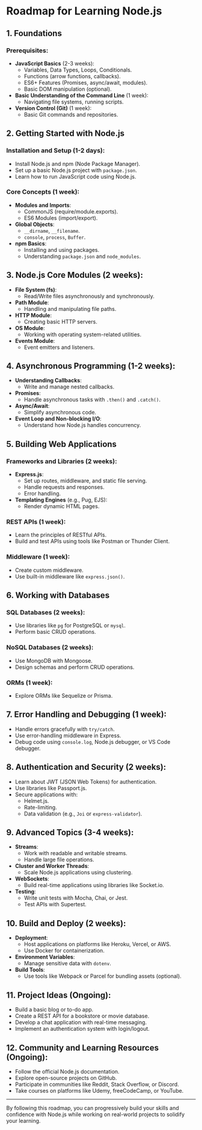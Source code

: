 # Roadmap for Learning Node.js

## 1. **Foundations**
### Prerequisites:
- **JavaScript Basics** (2-3 weeks):
  - Variables, Data Types, Loops, Conditionals.
  - Functions (arrow functions, callbacks).
  - ES6+ Features (Promises, async/await, modules).
  - Basic DOM manipulation (optional).
- **Basic Understanding of the Command Line** (1 week):
  - Navigating file systems, running scripts.
- **Version Control (Git)** (1 week):
  - Basic Git commands and repositories.

## 2. **Getting Started with Node.js**
### Installation and Setup (1-2 days):
- Install Node.js and npm (Node Package Manager).
- Set up a basic Node.js project with `package.json`.
- Learn how to run JavaScript code using Node.js.

### Core Concepts (1 week):
- **Modules and Imports**:
  - CommonJS (require/module.exports).
  - ES6 Modules (import/export).
- **Global Objects**:
  - `__dirname`, `__filename`.
  - `console`, `process`, `Buffer`.
- **npm Basics**:
  - Installing and using packages.
  - Understanding `package.json` and `node_modules`.

## 3. **Node.js Core Modules** (2 weeks):
- **File System (fs)**:
  - Read/Write files asynchronously and synchronously.
- **Path Module**:
  - Handling and manipulating file paths.
- **HTTP Module**:
  - Creating basic HTTP servers.
- **OS Module**:
  - Working with operating system-related utilities.
- **Events Module**:
  - Event emitters and listeners.

## 4. **Asynchronous Programming** (1-2 weeks):
- **Understanding Callbacks**:
  - Write and manage nested callbacks.
- **Promises**:
  - Handle asynchronous tasks with `.then()` and `.catch()`.
- **Async/Await**:
  - Simplify asynchronous code.
- **Event Loop and Non-blocking I/O**:
  - Understand how Node.js handles concurrency.

## 5. **Building Web Applications**
### Frameworks and Libraries (2 weeks):
- **Express.js**:
  - Set up routes, middleware, and static file serving.
  - Handle requests and responses.
  - Error handling.
- **Templating Engines** (e.g., Pug, EJS):
  - Render dynamic HTML pages.

### REST APIs (1 week):
- Learn the principles of RESTful APIs.
- Build and test APIs using tools like Postman or Thunder Client.

### Middleware (1 week):
- Create custom middleware.
- Use built-in middleware like `express.json()`.

## 6. **Working with Databases**
### SQL Databases (2 weeks):
- Use libraries like `pg` for PostgreSQL or `mysql`.
- Perform basic CRUD operations.

### NoSQL Databases (2 weeks):
- Use MongoDB with Mongoose.
- Design schemas and perform CRUD operations.

### ORMs (1 week):
- Explore ORMs like Sequelize or Prisma.

## 7. **Error Handling and Debugging** (1 week):
- Handle errors gracefully with `try/catch`.
- Use error-handling middleware in Express.
- Debug code using `console.log`, Node.js debugger, or VS Code debugger.

## 8. **Authentication and Security** (2 weeks):
- Learn about JWT (JSON Web Tokens) for authentication.
- Use libraries like Passport.js.
- Secure applications with:
  - Helmet.js.
  - Rate-limiting.
  - Data validation (e.g., `Joi` or `express-validator`).

## 9. **Advanced Topics** (3-4 weeks):
- **Streams**:
  - Work with readable and writable streams.
  - Handle large file operations.
- **Cluster and Worker Threads**:
  - Scale Node.js applications using clustering.
- **WebSockets**:
  - Build real-time applications using libraries like Socket.io.
- **Testing**:
  - Write unit tests with Mocha, Chai, or Jest.
  - Test APIs with Supertest.

## 10. **Build and Deploy** (2 weeks):
- **Deployment**:
  - Host applications on platforms like Heroku, Vercel, or AWS.
  - Use Docker for containerization.
- **Environment Variables**:
  - Manage sensitive data with `dotenv`.
- **Build Tools**:
  - Use tools like Webpack or Parcel for bundling assets (optional).

## 11. **Project Ideas** (Ongoing):
- Build a basic blog or to-do app.
- Create a REST API for a bookstore or movie database.
- Develop a chat application with real-time messaging.
- Implement an authentication system with login/logout.

## 12. **Community and Learning Resources** (Ongoing):
- Follow the official Node.js documentation.
- Explore open-source projects on GitHub.
- Participate in communities like Reddit, Stack Overflow, or Discord.
- Take courses on platforms like Udemy, freeCodeCamp, or YouTube.

---
By following this roadmap, you can progressively build your skills and confidence with Node.js while working on real-world projects to solidify your learning.

